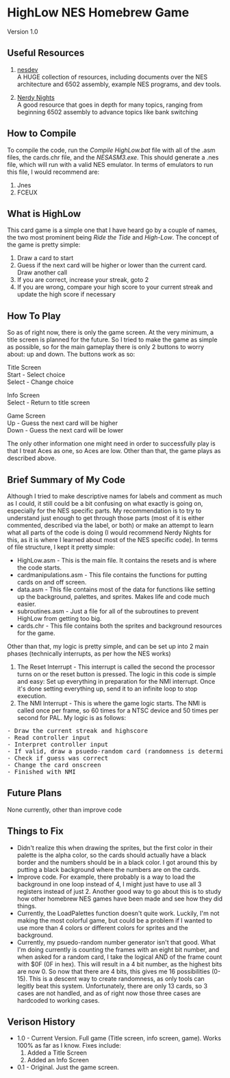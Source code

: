 HighLow NES Homebrew Game
===========================
Version 1.0

Useful Resources
-------------------------------
1. [nesdev](http://www.nesdev.com/)  
    A HUGE collection of resources, including documents over the NES architecture and 6502 assembly, example NES programs, and dev tools.

2. [Nerdy Nights](http://nintendoage.com/forum/messageview.cfm?catid=22&threadid=7155)  
    A good resource that goes in depth for many topics, ranging from beginning 6502 assembly to advance topics like bank switching

How to Compile
----------------------------
To compile the code, run the *Compile HighLow.bat* file with all of the .asm files, the cards.chr file, and the *NESASM3.exe*. This should generate a .nes file, which will run with a valid NES emulator. In terms of emulators to run this file, I would recommend are:  
  
1. Jnes
2. FCEUX

What is HighLow
-------------------------------
This card game is a simple one that I have heard go by a couple of names, the two most prominent being *Ride the Tide* and *High-Low*. The concept of the game is pretty simple:

1. Draw a card to start
2. Guess if the next card will be higher or lower than the current card. Draw another call
3. If you are correct, increase your streak, goto 2
4. If you are wrong, compare your high score to your current streak and update the high score if necessary

How To Play
-------------------
So as of right now, there is only the game screen. At the very minimum, a title screen is planned for the future. So I tried to make the game as simple as possible, so for the main gameplay there is only 2 buttons to worry about: up and down. The buttons work as so:

Title Screen  
Start - Select choice  
Select - Change choice

Info Screen  
Select - Return to title screen

Game Screen  
Up - Guess the next card will be higher  
Down - Guess the next card will be lower

The only other information one might need in order to successfully play is that I treat Aces as one, so Aces are low. Other than that, the game plays as described above.

Brief Summary of My Code
-----------------------------------------
Although I tried to make descriptive names for labels and comment as much as I could, it still could be a bit confusing on what exactly is going on, especially for the NES specific parts. My recommendation is to try to understand just enough to get through those parts (most of it is either commented, described via the label, or both) or make an attempt to learn what all parts of the code is doing (I would recommend Nerdy Nights for this, as it is where I learned about most of the NES specific code). In terms of file structure, I kept it pretty simple:

* HighLow.asm - This is the main file. It contains the resets and is where the code starts.
* cardmanipulations.asm - This file contains the functions for putting cards on and off screen.
* data.asm - This file contains most of the data for functions like setting up the background, palettes, and sprites. Makes life and code much easier.
* subroutines.asm - Just a file for all of the subroutines to prevent HighLow from getting too big.
* cards.chr - This file contains both the sprites and background resources for the game.

Other than that, my logic is pretty simple, and can be set up into 2 main phases (technically interrupts, as per how the NES works)

1. The Reset Interrupt - This interrupt is called the second the processor turns on or the reset button is pressed. The logic in this code is simple and easy: Set up everything in preparation for the NMI interrupt. Once it's done setting everything up, send it to an infinite loop to stop execution.
2. The NMI Interrupt - This is where the game logic starts. The NMI is called once per frame, so 60 times for a NTSC device and 50 times per second for PAL. My logic is as follows:  

<pre>
- Draw the current streak and highscore
- Read controller input
- Interpret controller input
- If valid, draw a psuedo-random card (randomness is determined by a frame counter)
- Check if guess was correct
- Change the card onscreen
- Finished with NMI
</pre>

Future Plans
---------------------
None currently, other than improve code

Things to Fix
---------------------
* Didn't realize this when drawing the sprites, but the first color in their palette is the alpha color, so the cards should actually have a black border and the numbers should be in a black color. I got around this by putting a black background where the numbers are on the cards.
* Improve code. For example, there probably is a way to load the background in one loop instead of 4, I might just have to use all 3 registers instead of just 2. Another good way to go about this is to study how other homebrew NES games have been made and see how they did things.
* Currently, the LoadPalettes function doesn't quite work. Luckily, I'm not making the most colorful game, but could be a problem if I wanted to use more than 4 colors or different colors for sprites and the background.
* Currently, my psuedo-random number generator isn't that good. What I'm doing currently is counting the frames with an eight bit number, and when asked for a random card, I take the logical AND of the frame count with $0F (0F in hex). This will result in a 4 bit number, as the highest bits are now 0. So now that there are 4 bits, this gives me 16 possibilities (0-15). This is a descent way to create randomness, as only tools can legitly beat this system. Unfortunately, there are only 13 cards, so 3 cases are not handled, and as of right now those three cases are hardcoded to working cases.

Verison History
------------------
* 1.0 - Current Version. Full game (Title screen, info screen, game). Works 100% as far as I know.
  Fixes include:
  1. Added a Title Screen
  2. Added an Info Screen
* 0.1 - Original. Just the game screen.